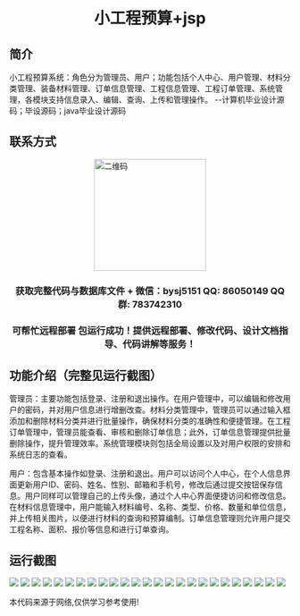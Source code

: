 <p><h1 align="center">小工程预算+jsp</h1></p>

## 简介
小工程预算系统：角色分为管理员、用户；功能包括个人中心、用户管理、材料分类管理、装备材料管理、订单信息管理、工程信息管理、工程订单管理、系统管理，各模块支持信息录入、编辑、查询、上传和管理操作。    --计算机毕业设计源码；毕设源码；java毕业设计源码


## 联系方式
<img src="https://bs-1329754181.cos.ap-shanghai.myqcloud.com/wx.jpg" alt="二维码" style="display: block; margin: 0 auto;" width="200px">
<p><h3 align="center">获取完整代码与数据库文件 + 微信：bysj5151 QQ: 86050149 QQ群: 783742310</h3></p>
<p><h3 align="center">可帮忙远程部署 包运行成功！提供远程部署、修改代码、设计文档指导、代码讲解等服务！</h3></p>

## 功能介绍（完整见运行截图）
管理员：主要功能包括登录、注册和退出操作。在用户管理中，可以编辑和修改用户的密码，并对用户信息进行增删改查。材料分类管理中，管理员可以通过输入框添加和删除材料分类并进行批量操作，确保材料分类的准确性和便捷管理。在工程订单管理中，管理员能查看、审核和删除订单信息；此外，订单信息管理提供批量删除操作，提升管理效率。系统管理模块则包括全局设置以及对用户权限的安排和系统日志的查看。

用户：包含基本操作如登录、注册和退出。用户可以访问个人中心，在个人信息界面更新用户ID、密码、姓名、性别、邮箱和手机号，修改后通过提交按钮保存信息。用户同样可以管理自己的上传头像，通过个人中心界面便捷访问和修改信息。在材料信息管理中，用户能输入材料编号、名称、类型、价格、数量和单位信息，并上传相关图片，以便进行材料的查询和预算编制。订单信息管理则允许用户提交工程名称、面积、报价等信息和进行订单查询。


## 运行截图
![](https://bs-1329754181.cos.ap-shanghai.myqcloud.com/ssm/SmallProjectBudgetJsp/img/001.jpg)
![](https://bs-1329754181.cos.ap-shanghai.myqcloud.com/ssm/SmallProjectBudgetJsp/img/002.jpg)
![](https://bs-1329754181.cos.ap-shanghai.myqcloud.com/ssm/SmallProjectBudgetJsp/img/003.jpg)
![](https://bs-1329754181.cos.ap-shanghai.myqcloud.com/ssm/SmallProjectBudgetJsp/img/004.jpg)
![](https://bs-1329754181.cos.ap-shanghai.myqcloud.com/ssm/SmallProjectBudgetJsp/img/005.jpg)
![](https://bs-1329754181.cos.ap-shanghai.myqcloud.com/ssm/SmallProjectBudgetJsp/img/006.jpg)
![](https://bs-1329754181.cos.ap-shanghai.myqcloud.com/ssm/SmallProjectBudgetJsp/img/007.jpg)
![](https://bs-1329754181.cos.ap-shanghai.myqcloud.com/ssm/SmallProjectBudgetJsp/img/008.jpg)
![](https://bs-1329754181.cos.ap-shanghai.myqcloud.com/ssm/SmallProjectBudgetJsp/img/009.jpg)
![](https://bs-1329754181.cos.ap-shanghai.myqcloud.com/ssm/SmallProjectBudgetJsp/img/010.jpg)
![](https://bs-1329754181.cos.ap-shanghai.myqcloud.com/ssm/SmallProjectBudgetJsp/img/011.jpg)
![](https://bs-1329754181.cos.ap-shanghai.myqcloud.com/ssm/SmallProjectBudgetJsp/img/012.jpg)
![](https://bs-1329754181.cos.ap-shanghai.myqcloud.com/ssm/SmallProjectBudgetJsp/img/013.jpg)
![](https://bs-1329754181.cos.ap-shanghai.myqcloud.com/ssm/SmallProjectBudgetJsp/img/014.jpg)
![](https://bs-1329754181.cos.ap-shanghai.myqcloud.com/ssm/SmallProjectBudgetJsp/img/015.jpg)
![](https://bs-1329754181.cos.ap-shanghai.myqcloud.com/ssm/SmallProjectBudgetJsp/img/016.jpg)
![](https://bs-1329754181.cos.ap-shanghai.myqcloud.com/ssm/SmallProjectBudgetJsp/img/017.jpg)
![](https://bs-1329754181.cos.ap-shanghai.myqcloud.com/ssm/SmallProjectBudgetJsp/img/018.jpg)
![](https://bs-1329754181.cos.ap-shanghai.myqcloud.com/ssm/SmallProjectBudgetJsp/img/019.jpg)
![](https://bs-1329754181.cos.ap-shanghai.myqcloud.com/ssm/SmallProjectBudgetJsp/img/020.jpg)
![](https://bs-1329754181.cos.ap-shanghai.myqcloud.com/ssm/SmallProjectBudgetJsp/img/021.jpg)
![](https://bs-1329754181.cos.ap-shanghai.myqcloud.com/ssm/SmallProjectBudgetJsp/img/022.jpg)
![](https://bs-1329754181.cos.ap-shanghai.myqcloud.com/ssm/SmallProjectBudgetJsp/img/023.jpg)
![](https://bs-1329754181.cos.ap-shanghai.myqcloud.com/ssm/SmallProjectBudgetJsp/img/024.jpg)
![](https://bs-1329754181.cos.ap-shanghai.myqcloud.com/ssm/SmallProjectBudgetJsp/img/025.jpg)

<p>本代码来源于网络,仅供学习参考使用!</p>
